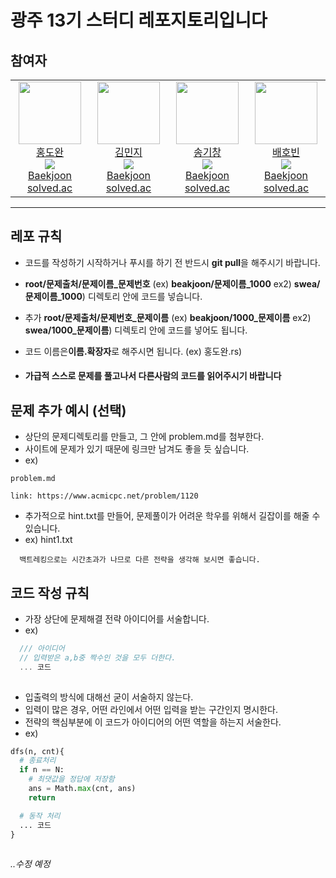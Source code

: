 # 광주 13기 스터디 레포지토리입니다

## 참여자

<table>
    <tr height="140px">
        <td align="center" width="130px">
            <a href="https://github.com/dolto">
                <img height="100px" width="100px" src="https://avatars.githubusercontent.com/u/43398206?v=4"/>
            </a>
            <br />
            <a href="https://github.com/dolto">홍도완</a>
            <br />
            <img src="https://mazassumnida.wtf/api/mini/generate_badge?boj=dolto" />
            <br />
            <a href="https://www.acmicpc.net/user/dolto">Baekjoon</a>
            <br />
            <a href="https://solved.ac/profile/dolto">solved.ac</a>
        </td>
        <td align="center" width="130px">
            <a href="https://github.com/babobabo112">
                <img height="100px" width="100px" src="https://avatars.githubusercontent.com/u/59717513?v=4"/>
            </a>
            <br />
            <a href="https://github.com/babobabo112">김민지</a>
            <br />
            <img src="https://mazassumnida.wtf/api/mini/generate_badge?boj=imp9221" />
            <br />
            <a href="https://www.acmicpc.net/user/imp9221">Baekjoon</a>
            <br />
            <a href="https://solved.ac/profile/imp9221">solved.ac</a>
        </td>
        <!-- <td align="center" width="130px">
            <a href="https://github.com/Park-JuH">
                <img height="100px" width="100px" src="https://avatars.githubusercontent.com/u/83206160?v=4"/>
            </a>
            <br />
            <a href="https://github.com/Park-JuH">박주혁</a>
            <br />
            <img src="https://mazassumnida.wtf/api/mini/generate_badge?boj=think5213" />
            <br />
            <a href="https://www.acmicpc.net/user/think5213">Baekjoon</a>
            <br />
            <a href="https://solved.ac/profile/think5213">solved.ac</a>
        </td> -->
        <td align="center" width="130px">
            <a href="https://github.com/skc-98">
                <img height="100px" width="100px" src="https://avatars.githubusercontent.com/u/143603126?v=4"/>
            </a>
            <br />
            <a href="https://github.com/skc-98">송기창</a>
            <br />
            <img src="https://mazassumnida.wtf/api/mini/generate_badge?boj=richkc2006" />
            <br />
            <a href="https://www.acmicpc.net/user/richkc2006">Baekjoon</a>
            <br />
            <a href="https://solved.ac/profile/richkc2006">solved.ac</a>
        </td>
        <td align="center" width="130px">
            <a href="https://github.com/skc-98">
                <img height="100px" width="100px" src="https://avatars.githubusercontent.com/u/123109572?v=4"/>
            </a>
            <br />
            <a href="https://github.com/hobinBae">배호빈</a>
            <br />
            <img src="https://mazassumnida.wtf/api/mini/generate_badge?boj=qoghqls" />
            <br />
            <a href="https://www.acmicpc.net/user/qoghqls">Baekjoon</a>
            <br />
            <a href="https://solved.ac/profile/qoghqls">solved.ac</a>
        </td>
    </tr>
</table>

----

## 레포 규칙

- 코드를 작성하기 시작하거나 푸시를 하기 전 반드시 **git pull**을 해주시기 바랍니다.
- **root/문제출처/문제이름_문제번호** (ex) **beakjoon/문제이름_1000** ex2) **swea/문제이름_1000**) 디렉토리 안에 코드를 넣습니다.
- 추가 **root/문제출처/문제번호_문제이름** (ex) **beakjoon/1000_문제이름** ex2) **swea/1000_문제이름**) 디렉토리 안에 코드를 넣어도 됩니다.
- 코드 이름은**이름.확장자**로 해주시면 됩니다.  (ex) 홍도완.rs)

- #### 가급적 스스로 문제를 풀고나서 다른사람의 코드를 읽어주시기 바랍니다

## 문제 추가 예시 (선택)

- 상단의 문제디렉토리를 만들고, 그 안에 problem.md를 첨부한다.
- 사이트에 문제가 있기 때문에 링크만 남겨도 좋을 듯 싶습니다.
- ex)

```text
problem.md

link: https://www.acmicpc.net/problem/1120

```

- 추가적으로 hint<n>.txt를 만들어, 문제풀이가 어려운 학우를 위해서 길잡이를 해줄 수 있습니다.
- ex) hint1.txt

```text
  백트레킹으로는 시간초과가 나므로 다른 전략을 생각해 보시면 좋습니다.
```

## 코드 작성 규칙

- 가장 상단에 문제해결 전략 아이디어를 서술합니다.
- ex)

```js
  /// 아이디어
  // 입력받은 a,b중 짝수인 것을 모두 더한다.
  ... 코드
  
```

- 입출력의 방식에 대해선 굳이 서술하지 않는다.
- 입력이 많은 경우, 어떤 라인에서 어떤 입력을 받는 구간인지 명시한다.
- 전략의 핵심부분에 이 코드가 아이디어의 어떤 역할을 하는지 서술한다.
- ex)

```python
dfs(n, cnt){
  # 종료처리
  if n == N:
    # 최댓값을 정답에 저장함
    ans = Math.max(cnt, ans)
    return

  # 동작 처리
  ... 코드
}
  
```

_..수정 예정_
